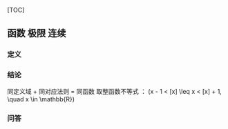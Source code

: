 [TOC]

## 函数 极限 连续

### 定义



### 结论

同定义域 + 同对应法则 = 同函数
取整函数不等式 ： \(x - 1 < [x] \leq x < [x] + 1, \quad x \in \mathbb{R}\)

### 问答

